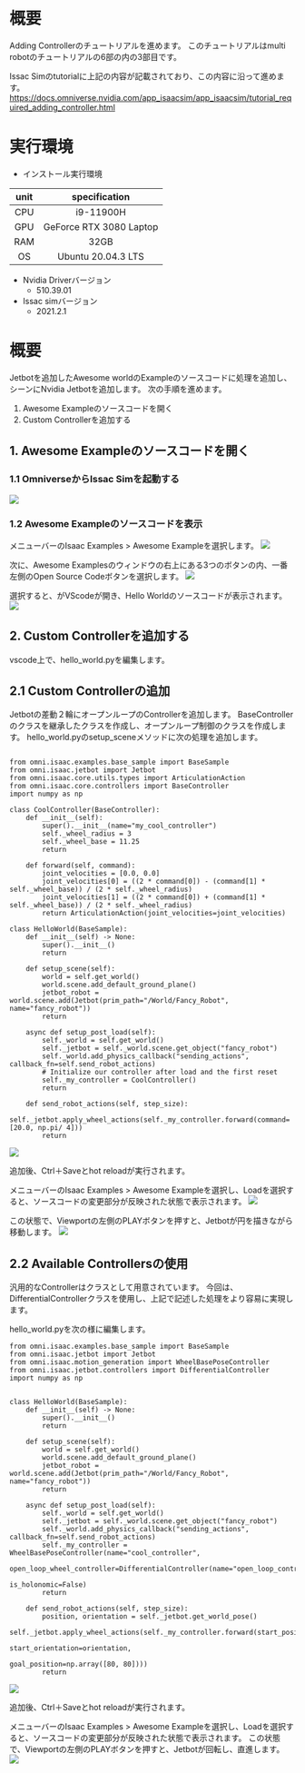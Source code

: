 # 概要
Adding Controllerのチュートリアルを進めます。
このチュートリアルはmulti robotのチュートリアルの6部の内の3部目です。

Issac Simのtutorialに上記の内容が記載されており、この内容に沿って進めます。
https://docs.omniverse.nvidia.com/app_isaacsim/app_isaacsim/tutorial_required_adding_controller.html

# 実行環境

- インストール実行環境

| unit       |       specification | 
|:-----------------:|:------------------:|
| CPU         | i9-11900H |  
| GPU         | GeForce RTX 3080 Laptop|  
| RAM         | 32GB | 
| OS         | Ubuntu 20.04.3 LTS  |

- Nvidia Driverバージョン
   - 510.39.01
- Issac simバージョン
   - 2021.2.1

# 概要

Jetbotを追加したAwesome worldのExampleのソースコードに処理を追加し、シーンにNvidia Jetbotを追加します。
次の手順を進めます。

1. Awesome Exampleのソースコードを開く
2. Custom Controllerを追加する

## 1. Awesome Exampleのソースコードを開く
### 1.1 OmniverseからIssac Simを起動する
![](https://storage.googleapis.com/zenn-user-upload/a1927915e055-20220213.png)

### 1.2 Awesome Exampleのソースコードを表示
メニューバーのIsaac Examples > Awesome Exampleを選択します。
![](https://storage.googleapis.com/zenn-user-upload/4571181c5f85-20220312.png)

次に、Awesome Examplesのウィンドウの右上にある3つのボタンの内、一番左側のOpen Source Codeボタンを選択します。
![](https://storage.googleapis.com/zenn-user-upload/366767d02577-20220312.png)

選択すると、がVScodeが開き、Hello Worldのソースコードが表示されます。
![](https://storage.googleapis.com/zenn-user-upload/8e09ad29950b-20220312.png)

## 2. Custom Controllerを追加する 
vscode上で、hello_world.pyを編集します。

## 2.1 Custom Controllerの追加
Jetbotの差動２輪にオープンループのControllerを追加します。
BaseControllerのクラスを継承したクラスを作成し、オープンループ制御のクラスを作成します。
hello_world.pyのsetup_sceneメソッドに次の処理を追加します。

~~~ hello_world.py:Python3

from omni.isaac.examples.base_sample import BaseSample
from omni.isaac.jetbot import Jetbot
from omni.isaac.core.utils.types import ArticulationAction
from omni.isaac.core.controllers import BaseController
import numpy as np

class CoolController(BaseController):
    def __init__(self):
        super().__init__(name="my_cool_controller")
        self._wheel_radius = 3
        self._wheel_base = 11.25
        return

    def forward(self, command):
        joint_velocities = [0.0, 0.0]
        joint_velocities[0] = ((2 * command[0]) - (command[1] * self._wheel_base)) / (2 * self._wheel_radius)
        joint_velocities[1] = ((2 * command[0]) + (command[1] * self._wheel_base)) / (2 * self._wheel_radius)
        return ArticulationAction(joint_velocities=joint_velocities)

class HelloWorld(BaseSample):
    def __init__(self) -> None:
        super().__init__()
        return

    def setup_scene(self):
        world = self.get_world()
        world.scene.add_default_ground_plane()
        jetbot_robot = world.scene.add(Jetbot(prim_path="/World/Fancy_Robot", name="fancy_robot"))
        return

    async def setup_post_load(self):
        self._world = self.get_world()
        self._jetbot = self._world.scene.get_object("fancy_robot")
        self._world.add_physics_callback("sending_actions", callback_fn=self.send_robot_actions)
        # Initialize our controller after load and the first reset
        self._my_controller = CoolController()
        return

    def send_robot_actions(self, step_size):
        self._jetbot.apply_wheel_actions(self._my_controller.forward(command=[20.0, np.pi/ 4]))
        return
~~~
![](https://storage.googleapis.com/zenn-user-upload/39102706c8e1-20220312.png)

追加後、Ctrl＋Saveとhot reloadが実行されます。

メニューバーのIsaac Examples > Awesome Exampleを選択し、Loadを選択すると、ソースコードの変更部分が反映された状態で表示されます。
![](https://storage.googleapis.com/zenn-user-upload/5bafb40df6d2-20220312.png)

この状態で、Viewportの左側のPLAYボタンを押すと、Jetbotが円を描きながら移動します。
![](https://storage.googleapis.com/zenn-user-upload/24f2559ed588-20220312.png)

## 2.2 Available Controllersの使用

汎用的なControllerはクラスとして用意されています。
今回は、DifferentialControllerクラスを使用し、上記で記述した処理をより容易に実現します。

hello_world.pyを次の様に編集します。

~~~ hello_world.py:Python3
from omni.isaac.examples.base_sample import BaseSample
from omni.isaac.jetbot import Jetbot
from omni.isaac.motion_generation import WheelBasePoseController
from omni.isaac.jetbot.controllers import DifferentialController
import numpy as np


class HelloWorld(BaseSample):
    def __init__(self) -> None:
        super().__init__()
        return

    def setup_scene(self):
        world = self.get_world()
        world.scene.add_default_ground_plane()
        jetbot_robot = world.scene.add(Jetbot(prim_path="/World/Fancy_Robot", name="fancy_robot"))
        return

    async def setup_post_load(self):
        self._world = self.get_world()
        self._jetbot = self._world.scene.get_object("fancy_robot")
        self._world.add_physics_callback("sending_actions", callback_fn=self.send_robot_actions)
        self._my_controller = WheelBasePoseController(name="cool_controller",
                                                    open_loop_wheel_controller=DifferentialController(name="open_loop_controller"),
                                                    is_holonomic=False)
        return

    def send_robot_actions(self, step_size):
        position, orientation = self._jetbot.get_world_pose()
        self._jetbot.apply_wheel_actions(self._my_controller.forward(start_position=position,
                                                                     start_orientation=orientation,
                                                                     goal_position=np.array([80, 80])))
        return
~~~
![](https://storage.googleapis.com/zenn-user-upload/2f1d3297a431-20220312.png)

追加後、Ctrl＋Saveとhot reloadが実行されます。

メニューバーのIsaac Examples > Awesome Exampleを選択し、Loadを選択すると、ソースコードの変更部分が反映された状態で表示されます。
この状態で、Viewportの左側のPLAYボタンを押すと、Jetbotが回転し、直進します。
![](https://storage.googleapis.com/zenn-user-upload/cb424f6fbb20-20220312.png)